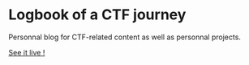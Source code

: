 # Logbook of a CTF journey

Personnal blog for CTF-related content as well as personnal projects.

[See it live !](https://xcnwf.github.io/)
